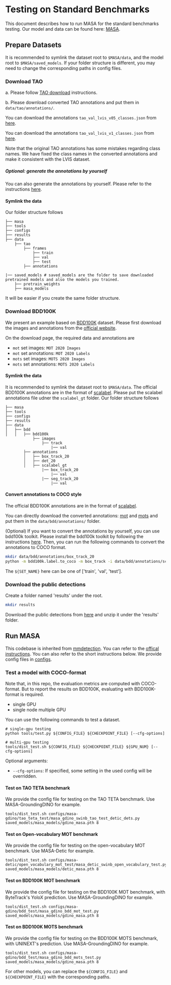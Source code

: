 
# Testing on Standard Benchmarks

This document describes how to run MASA for the standard benchmarks testing. Our model and data can be found here: [MASA](https://huggingface.co/dereksiyuanli/masa).


## Prepare Datasets



It is recommended to symlink the dataset root to `$MASA/data`, and the model root to `$MASA/saved_models`.
If your folder structure is different, you may need to change the corresponding paths in config files.

### Download TAO
a. Please follow [TAO download](https://github.com/TAO-Dataset/tao/blob/master/docs/download.md) instructions.

b. Please download converted TAO annotations and put them in `data/tao/annotations/`.

You can download the annotations `tao_val_lvis_v05_classes.json` from [here](https://huggingface.co/dereksiyuanli/masa/resolve/main/tao_val_lvis_v05_classes.json). 

You can download the annotations `tao_val_lvis_v1_classes.json` from [here](https://huggingface.co/dereksiyuanli/masa/resolve/main/tao_val_lvis_v1_classes.json). 

Note that the original TAO annotations has some mistakes regarding class names. We have fixed the class names in the converted annotations and make it consistent with the LVIS dataset.
##### Optional: generate the annotations by yourself
You can also generate the annotations by yourself. Please refer to the instructions [here](https://github.com/SysCV/ovtrack/blob/main/docs/GET_STARTED.md).

#### Symlink the data
Our folder structure follows

```
├── masa
├── tools
├── configs
├── results
├── data
    ├── tao
        ├── frames
            ├── train
            ├── val
            ├── test
        ├── annotations

|── saved_models # saved_models are the folder to save downloaded pretrained models and also the models you trained.
    ├── pretrain_weights
    ├── masa_models
```

It will be easier if you create the same folder structure.


### Download BDD100K
We present an example based on [BDD100K](https://www.vis.xyz/bdd100k/) dataset. Please first download the images and annotations from the [official website](https://doc.bdd100k.com/download.html). 

On the download page, the required data and annotations are

- `mot` set images: `MOT 2020 Images`
- `mot` set annotations: `MOT 2020 Labels`
- `mots` set images: `MOTS 2020 Images`
- `mots` set annotations: `MOTS 2020 Labels`

#### Symlink the data

It is recommended to symlink the dataset root to `$MASA/data`.
The official BDD100K annotations are in the format of [scalabel](https://doc.bdd100k.com/format.html). Please put the scalabel annotations file udner the `scalabel_gt` folder.
Our folder structure follows

```
├── masa
├── tools
├── configs
├── results
├── data
│   ├── bdd
│   │   ├── bdd100k
            ├── images  
                ├── track 
                    |── val
        ├── annotations 
        │   ├── box_track_20
        │   ├── det_20
        │   ├── scalabel_gt
                |── box_track_20
                    |── val
                |── seg_track_20
                    |── val
```

#### Convert annotations to COCO style

The official BDD100K annotations are in the format of [scalabel](https://doc.bdd100k.com/format.html).

You can directly download the converted annotations: [mot](https://huggingface.co/dereksiyuanli/masa/blob/main/bdd_box_track_val_cocofmt.json) and [mots](https://huggingface.co/dereksiyuanli/masa/blob/main/bdd_seg_track_val_cocofmt.json) and put them in the `data/bdd/annotations/` folder.


(Optional) If you want to convert the annotations by yourself, you can use bdd100k toolkit. Please install the bdd100k toolkit by following the instructions [here](https://github.com/bdd100k/bdd100k).
Then, you can run the following commands to convert the annotations to COCO format.
```bash
mkdir data/bdd/annotations/box_track_20
python -m bdd100k.label.to_coco -m box_track -i data/bdd/annotations/scalabel_gt/box_track_20/${SET_NAME} -o data/bdd/annotations/box_track_20/bdd_box_track_${SET_NAME}_cocofmt.json
```
The `${SET_NAME}` here can be one of ['train', 'val', 'test'].

### Download the public detections
Create a folder named 'results' under the root.
```bash
mkdir results
```
Download the public detections from [here](https://huggingface.co/dereksiyuanli/masa/resolve/main/public_dets_masa.zip) and unzip it under the 'results' folder.

## Run MASA
This codebase is inherited from [mmdetection](https://github.com/open-mmlab/mmdetection).
You can refer to the [offical instructions](https://github.com/open-mmlab/mmdetection/blob/master/docs/getting_started.md).
You can also refer to the short instructions below.
We provide config files in [configs](../configs).

### Test a model with COCO-format

Note that, in this repo, the evaluation metrics are computed with COCO-format.
But to report the results on BDD100K, evaluating with BDD100K-format is required.

- single GPU
- single node multiple GPU

You can use the following commands to test a dataset.

```shell
# single-gpu testing
python tools/test.py ${CONFIG_FILE} ${CHECKPOINT_FILE} [--cfg-options]

# multi-gpu testing
tools/dist_test.sh ${CONFIG_FILE} ${CHECKPOINT_FILE} ${GPU_NUM} [--cfg-options]
```

Optional arguments:
- `--cfg-options`: If specified, some setting in the used config will be overridden.


#### Test on TAO TETA benchmark

We provide the config file for testing on the TAO TETA benchmark. Use MASA-GroundingDINO for example.

```angular2html
tools/dist_test.sh configs/masa-gdino/tao_teta_test/masa_gdino_swinb_tao_test_detic_dets.py saved_models/masa_models/gdino_masa.pth 8 
```

#### Test on Open-vocabulary MOT benchmark
We provide the config file for testing on the open-vocabulary MOT benchmark. Use MASA-Detic for example.
```angular2html
tools/dist_test.sh configs/masa-detic/open_vocabulary_mot_test/masa_detic_swinb_open_vocabulary_test.py saved_models/masa_models/detic_masa.pth 8 
```

#### Test on BDD100K MOT benchmark
We provide the config file for testing on the BDD100K MOT benchmark, with ByteTrack's YoloX prediction. Use MASA-GroundingDINO for example.

```angular2html
tools/dist_test.sh configs/masa-gdino/bdd_test/masa_gdino_bdd_mot_test.py saved_models/masa_models/gdino_masa.pth 8 
```

#### Test on BDD100K MOTS benchmark
We provide the config file for testing on the BDD100K MOTS benchmark, with UNINEXT's prediction. Use MASA-GroundingDINO for example.

```angular2html
tools/dist_test.sh configs/masa-gdino/bdd_test/masa_gdino_bdd_mots_test.py saved_models/masa_models/gdino_masa.pth 8
```

For other models, you can replace the `${CONFIG_FILE}` and `${CHECKPOINT_FILE}` with the corresponding paths.

